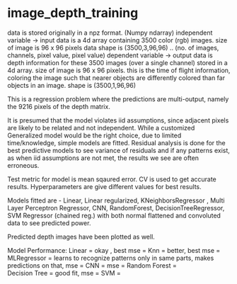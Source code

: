 # image_depth_training
data is stored originally in a npz format. (Numpy ndarray)
independent variable -> input data is a 4d array containing 3500 color (rgb) images. 
                        size of image is 96 x 96 pixels
                        data shape is (3500,3,96,96)     .. (no. of images, channels, pixel value, pixel value)
dependent variable   -> output data is depth information for these 3500 images (over a single channel) stored in a 4d array.
                        size of image is 96 x 96 pixels.
                        this is the time of flight information, coloring the image such that nearer objects are differently colored than far objects in an image.
                        shape is (3500,1,96,96)

This is a regression problem where the predictions are multi-output, namely the 9216 pixels of the depth matrix. 

It is presumed that the model violates iid assumptions, since adjacent pixels are likely to be related and not independent.
While a customized Generalized model would be the right choice, due to limited time/knowledge, simple models are fitted. 
Residual analysis is done for the best predictive models to see variance of residuals and if any patterns exist, as when iid assumptions are not met, the results we see are often erroneous.  

Test metric for model is mean sqaured error. CV is used to get accurate results. Hyperparameters are give different values for best results.

Models fitted are - Linear, Linear regularized, KNeighborsRegressor , Multi Layer Perceptron Regressor, CNN, RandomForest, DecisionTreeRegressor, SVM Regressor (chained reg.)
with both normal flattened and convoluted data to see predicted power.

Predicted depth images have been plotted as well. 

Model Performance:
Linear        =              okay , best mse = 
Knn           =              better, best mse = 
MLRegressor   =              learns to recognize patterns only in same parts, makes predictions on that, mse = 
CNN           =              mse = 
Random Forest =              
Decision Tree =              good fit, mse = 
SVM           = 



